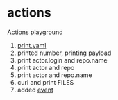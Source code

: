 # actions
Actions playground

1. [print.yaml](https://github.com/trasparente/actions/blob/main/.github/workflows/print.yml)
1. printed number, printing payload
1. print actor.login and repo.name
1. print actor and repo
1. print actor and repo.name
1. curl and print FILES
1. added [event]([print.yaml](https://github.com/trasparente/actions/blob/main/.github/workflows/print.yml))
